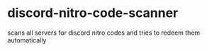 # discord-nitro-code-scanner
scans all servers for discord nitro codes and tries to redeem them automatically 